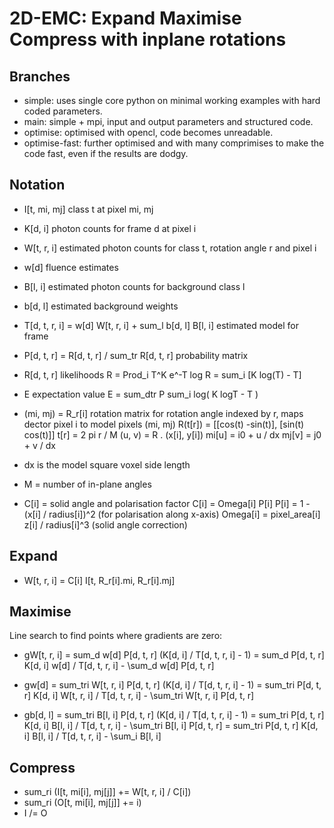 # 2D-EMC: Expand Maximise Compress with inplane rotations

## Branches
- simple: uses single core python on minimal working examples with hard coded parameters. 
- main: simple + mpi, input and output parameters and structured code. 
- optimise: optimised with opencl, code becomes unreadable.
- optimise-fast: further optimised and with many comprimises to make the code fast, even if the results are dodgy.

## Notation
- I[t, mi, mj] class t at pixel mi, mj
- K[d, i] photon counts for frame d at pixel i
- W[t, r, i] estimated photon counts for class t, rotation angle r and pixel i
- w[d] fluence estimates
- B[l, i] estimated photon counts for background class l
- b[d, l] estimated background weights
- T[d, t, r, i] = w[d] W[t, r, i] + sum_l b[d, l] B[l, i] estimated model for frame
- P[d, t, r] = R[d, t, r] / sum_tr R[d, t, r] probability matrix 

- R[d, t, r] likelihoods
    R = Prod_i T^K e^-T 
    log R = sum_i [K log(T)  - T]

- E expectation value 
    E = sum_dtr P sum_i log( K logT - T ) 
- (mi, mj) = R_r[i] rotation matrix for rotation angle indexed by r, maps dector pixel i to model pixels (mi, mj)
    R(t[r]) = [[cos(t) -sin(t)], [sin(t) cos(t)]]
    t[r]    = 2 pi r / M 
    (u, v)  = R . (x[i], y[i])
    mi[u]    = i0 + u / dx
    mj[v]    = j0 + v / dx
- dx is the model square voxel side length
    
- M = number of in-plane angles
- C[i] = solid angle and polarisation factor 
    C[i]     = Omega[i] P[i]
    P[i]     = 1 - (x[i] / radius[i])^2 (for polarisation along x-axis)
    Omega[i] = pixel_area[i] z[i] / radius[i]^3 (solid angle correction)

## Expand
- W[t, r, i] = C[i] I[t, R_r[i].mi, R_r[i].mj]

## Maximise
Line search to find points where gradients are zero:

- gW[t, r, i] = sum_d w[d] P[d, t, r] (K[d, i] / T[d, t, r, i] - 1)
    = sum_d P[d, t, r] K[d, i] w[d] / T[d, t, r, i]  - \sum_d w[d] P[d, t, r] 

- gw[d] = sum_tri W[t, r, i] P[d, t, r] (K[d, i] / T[d, t, r, i] - 1)
    = sum_tri P[d, t, r] K[d, i] W[t, r, i] / T[d, t, r, i]  - \sum_tri W[t, r, i] P[d, t, r] 

- gb[d, l] = sum_tri B[l, i] P[d, t, r] (K[d, i] / T[d, t, r, i] - 1)
    = sum_tri P[d, t, r] K[d, i] B[l, i] / T[d, t, r, i]  - \sum_tri B[l, i] P[d, t, r] 
    = sum_tri P[d, t, r] K[d, i] B[l, i] / T[d, t, r, i]  - \sum_i B[l, i] 

## Compress
- sum_ri (I[t, mi[i], mj[j]] += W[t, r, i] / C[i])
- sum_ri (O[t, mi[i], mj[j]] += i)
- I /= O


